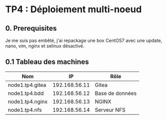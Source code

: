 # TP4 : Déploiement multi-noeud

## 0. Prerequisites

Je me suis pas embêté, j'ai repackage une box CentOS7 avec une update, nano, vim, nginx et selinux désactivé.

## 0.1 Tableau des machines

| Nom             | IP            | Rôle            |
| --------------- | ------------- | --------------- |
| node1.tp4.gitea | 192.168.56.11 | Gitea           |
| node1.tp4.bdd   | 192.168.56.12 | Base de données |
| node1.tp4.nginx | 192.168.56.13 | NGINX           |
| node1.tp4.nfs   | 192.168.56.14 | Serveur NFS     |
